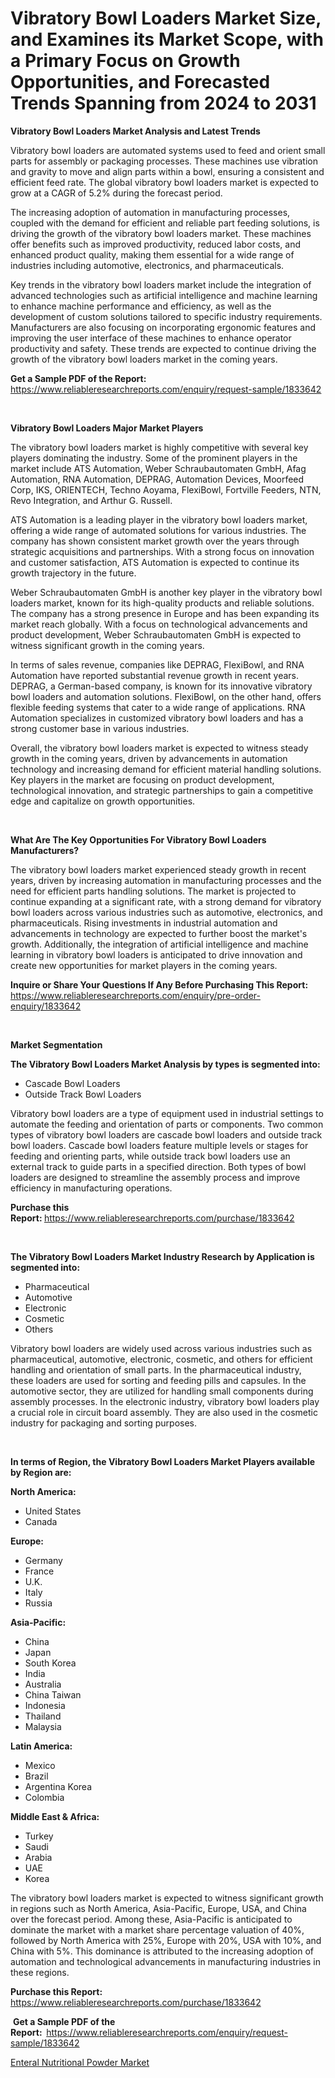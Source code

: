 <p><h1>Vibratory Bowl Loaders Market Size, and Examines its Market Scope, with a Primary Focus on Growth Opportunities, and Forecasted Trends Spanning from 2024 to 2031</h1></p><p><strong>Vibratory Bowl Loaders Market Analysis and Latest Trends</strong></p>
<p><p>Vibratory bowl loaders are automated systems used to feed and orient small parts for assembly or packaging processes. These machines use vibration and gravity to move and align parts within a bowl, ensuring a consistent and efficient feed rate. The global vibratory bowl loaders market is expected to grow at a CAGR of 5.2% during the forecast period.</p><p>The increasing adoption of automation in manufacturing processes, coupled with the demand for efficient and reliable part feeding solutions, is driving the growth of the vibratory bowl loaders market. These machines offer benefits such as improved productivity, reduced labor costs, and enhanced product quality, making them essential for a wide range of industries including automotive, electronics, and pharmaceuticals.</p><p>Key trends in the vibratory bowl loaders market include the integration of advanced technologies such as artificial intelligence and machine learning to enhance machine performance and efficiency, as well as the development of custom solutions tailored to specific industry requirements. Manufacturers are also focusing on incorporating ergonomic features and improving the user interface of these machines to enhance operator productivity and safety. These trends are expected to continue driving the growth of the vibratory bowl loaders market in the coming years.</p></p>
<p><strong>Get a Sample PDF of the Report:&nbsp;</strong> <a href="https://www.reliableresearchreports.com/enquiry/request-sample/1833642">https://www.reliableresearchreports.com/enquiry/request-sample/1833642</a></p>
<p>&nbsp;</p>
<p><strong>Vibratory Bowl Loaders Major Market Players</strong></p>
<p><p>The vibratory bowl loaders market is highly competitive with several key players dominating the industry. Some of the prominent players in the market include ATS Automation, Weber Schraubautomaten GmbH, Afag Automation, RNA Automation, DEPRAG, Automation Devices, Moorfeed Corp, IKS, ORIENTECH, Techno Aoyama, FlexiBowl, Fortville Feeders, NTN, Revo Integration, and Arthur G. Russell.</p><p>ATS Automation is a leading player in the vibratory bowl loaders market, offering a wide range of automated solutions for various industries. The company has shown consistent market growth over the years through strategic acquisitions and partnerships. With a strong focus on innovation and customer satisfaction, ATS Automation is expected to continue its growth trajectory in the future.</p><p>Weber Schraubautomaten GmbH is another key player in the vibratory bowl loaders market, known for its high-quality products and reliable solutions. The company has a strong presence in Europe and has been expanding its market reach globally. With a focus on technological advancements and product development, Weber Schraubautomaten GmbH is expected to witness significant growth in the coming years.</p><p>In terms of sales revenue, companies like DEPRAG, FlexiBowl, and RNA Automation have reported substantial revenue growth in recent years. DEPRAG, a German-based company, is known for its innovative vibratory bowl loaders and automation solutions. FlexiBowl, on the other hand, offers flexible feeding systems that cater to a wide range of applications. RNA Automation specializes in customized vibratory bowl loaders and has a strong customer base in various industries.</p><p>Overall, the vibratory bowl loaders market is expected to witness steady growth in the coming years, driven by advancements in automation technology and increasing demand for efficient material handling solutions. Key players in the market are focusing on product development, technological innovation, and strategic partnerships to gain a competitive edge and capitalize on growth opportunities.</p></p>
<p>&nbsp;</p>
<p><strong>What Are The Key Opportunities For Vibratory Bowl Loaders Manufacturers?</strong></p>
<p><p>The vibratory bowl loaders market experienced steady growth in recent years, driven by increasing automation in manufacturing processes and the need for efficient parts handling solutions. The market is projected to continue expanding at a significant rate, with a strong demand for vibratory bowl loaders across various industries such as automotive, electronics, and pharmaceuticals. Rising investments in industrial automation and advancements in technology are expected to further boost the market's growth. Additionally, the integration of artificial intelligence and machine learning in vibratory bowl loaders is anticipated to drive innovation and create new opportunities for market players in the coming years.</p></p>
<p><strong>Inquire or Share Your Questions If Any Before Purchasing This Report:</strong> <a href="https://www.reliableresearchreports.com/enquiry/pre-order-enquiry/1833642">https://www.reliableresearchreports.com/enquiry/pre-order-enquiry/1833642</a></p>
<p>&nbsp;</p>
<p><strong>Market Segmentation</strong></p>
<p><strong>The Vibratory Bowl Loaders Market Analysis by types is segmented into:</strong></p>
<p><ul><li>Cascade Bowl Loaders</li><li>Outside Track Bowl Loaders</li></ul></p>
<p><p>Vibratory bowl loaders are a type of equipment used in industrial settings to automate the feeding and orientation of parts or components. Two common types of vibratory bowl loaders are cascade bowl loaders and outside track bowl loaders. Cascade bowl loaders feature multiple levels or stages for feeding and orienting parts, while outside track bowl loaders use an external track to guide parts in a specified direction. Both types of bowl loaders are designed to streamline the assembly process and improve efficiency in manufacturing operations.</p></p>
<p><strong>Purchase this Report:&nbsp;</strong><a href="https://www.reliableresearchreports.com/purchase/1833642">https://www.reliableresearchreports.com/purchase/1833642</a></p>
<p>&nbsp;</p>
<p><strong>The Vibratory Bowl Loaders Market Industry Research by Application is segmented into:</strong></p>
<p><ul><li>Pharmaceutical</li><li>Automotive</li><li>Electronic</li><li>Cosmetic</li><li>Others</li></ul></p>
<p><p>Vibratory bowl loaders are widely used across various industries such as pharmaceutical, automotive, electronic, cosmetic, and others for efficient handling and orientation of small parts. In the pharmaceutical industry, these loaders are used for sorting and feeding pills and capsules. In the automotive sector, they are utilized for handling small components during assembly processes. In the electronic industry, vibratory bowl loaders play a crucial role in circuit board assembly. They are also used in the cosmetic industry for packaging and sorting purposes.</p></p>
<p>&nbsp;</p>
<p><strong>In terms of Region, the Vibratory Bowl Loaders Market Players available by Region are:</strong></p>
<p>
    <p> <strong> North America: </strong>
        <ul>
            <li>United States</li>
            <li>Canada</li>
        </ul>
        </p> 
    <p> <strong> Europe: </strong>
        <ul>
            <li>Germany</li>
            <li>France</li>
            <li>U.K.</li>
            <li>Italy</li>
            <li>Russia</li>
        </ul>
        </p> 
    <p> <strong> Asia-Pacific: </strong>
        <ul>
            <li>China</li>
            <li>Japan</li>
            <li>South Korea</li>
            <li>India</li>
            <li>Australia</li>
            <li>China Taiwan</li>
            <li>Indonesia</li>
            <li>Thailand</li>
            <li>Malaysia</li>
        </ul>
        </p> 
    <p> <strong> Latin America: </strong>
        <ul>
            <li>Mexico</li>
            <li>Brazil</li>
            <li>Argentina Korea</li>
            <li>Colombia</li>
        </ul>
        </p> 
    <p> <strong> Middle East & Africa: </strong>
        <ul>
            <li>Turkey</li>
            <li>Saudi</li>
            <li>Arabia</li>
            <li>UAE</li>
            <li>Korea</li>
        </ul>
    </p>
    </p>
<p><p>The vibratory bowl loaders market is expected to witness significant growth in regions such as North America, Asia-Pacific, Europe, USA, and China over the forecast period. Among these, Asia-Pacific is anticipated to dominate the market with a market share percentage valuation of 40%, followed by North America with 25%, Europe with 20%, USA with 10%, and China with 5%. This dominance is attributed to the increasing adoption of automation and technological advancements in manufacturing industries in these regions.</p></p>
<p><strong>Purchase this Report: </strong><a href="https://www.reliableresearchreports.com/purchase/1833642">https://www.reliableresearchreports.com/purchase/1833642</a></p>
<p>&nbsp;<strong>Get a Sample PDF of the Report:&nbsp;&nbsp;</strong><a href="https://www.reliableresearchreports.com/enquiry/request-sample/1833642">https://www.reliableresearchreports.com/enquiry/request-sample/1833642</a></p>
<p><strong></strong></p>
<p><p><a href="https://medium.com/@kimberlymontgomery2004/enteral-nutritional-powder-market-size-reveals-the-best-marketing-channels-in-global-industry-736849c8aef3">Enteral Nutritional Powder Market</a></p></p>